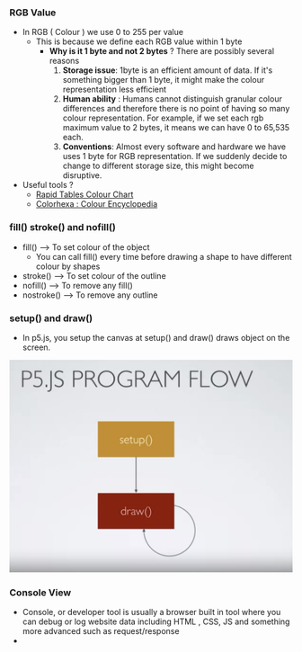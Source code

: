 ### RGB Value
- In RGB ( Colour ) we use 0 to 255 per value
	- This is because we define each RGB value within 1 byte
		- **Why is it 1 byte and not 2 bytes** ? There are possibly several reasons
			1. **Storage issue**: 1byte is an efficient amount of data. If it's something bigger than 1 byte, it might make the colour representation less efficient
			2. **Human ability** : Humans cannot distinguish granular colour differences and therefore there is no point of having so many colour representation. For example, if we set each rgb maximum value to 2 bytes, it means we can have 0 to 65,535  each. 
			3. **Conventions**: Almost every software and hardware we have uses 1 byte for RGB representation. If we suddenly decide to change to different storage size, this might become disruptive. 
- Useful tools ?
	- [Rapid Tables Colour Chart](https://www.rapidtables.com/web/color/RGB_Color.html)
	- [Colorhexa : Colour Encyclopedia](https://www.colorhexa.com/)

### fill() stroke() and nofill()
- fill() --> To set colour of the object
	- You can call fill() every time before drawing a shape to have different colour by shapes
- stroke() --> To set colour of the outline
- nofill() --> To remove any fill()
- nostroke()  --> To remove any outline

### setup() and draw()
- In p5.js, you setup the canvas at setup() and draw() draws object on the screen. 

![](setup_draw_flow.png)

### Console View
- Console, or developer tool is usually a browser built in tool where you can debug or log website data including HTML , CSS, JS and something more advanced such as request/response
- 